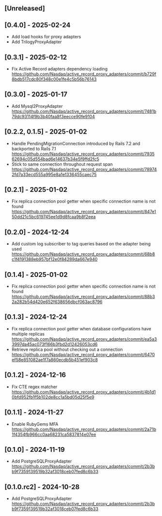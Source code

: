 ## [Unreleased]

## [0.4.0] - 2025-02-24

- Add load hooks for proxy adapters
- Add TrilogyProxyAdapter

## [0.3.1] - 2025-02-12
- Fix Active Record adapters dependency loading https://github.com/Nasdaq/active_record_proxy_adapters/commit/b729f8bdb517cdc80f348c00e1fe4c5b56b76143

## [0.3.0] - 2025-01-17

- Add Mysql2ProxyAdapter https://github.com/Nasdaq/active_record_proxy_adapters/commit/7481b79dc93114f9b3b40faa8f3eecce90fe9104

## [0.2.2, 0.1.5] - 2025-01-02

- Handle PendingMigrationConnection introduced by Rails 7.2 and backported to Rails 7.1 https://github.com/Nasdaq/active_record_proxy_adapters/commit/793562694c05d554bad6e14637b34e5f9ffd2fc5
- Stick to same connection throughout request span https://github.com/Nasdaq/active_record_proxy_adapters/commit/789742fd7a33ecd555a995e8a1e1336455caec75

## [0.2.1] - 2025-01-02

- Fix replica connection pool getter when specific connection name is not found https://github.com/Nasdaq/active_record_proxy_adapters/commit/847e150dd21c5bc619745ee1d9d8fcaa9b8f2eea

## [0.2.0] - 2024-12-24

- Add custom log subscriber to tag queries based on the adapter being used https://github.com/Nasdaq/active_record_proxy_adapters/commit/68b8c1f4191388eb957bf12e0f84289da667e940

## [0.1.4] - 2025-01-02

- Fix replica connection pool getter when specific connection name is not found https://github.com/Nasdaq/active_record_proxy_adapters/commit/88b32a282b54d420e652f638656dbcf063ac8796

## [0.1.3] - 2024-12-24

- Fix replica connection pool getter when database configurations have multiple replicas https://github.com/Nasdaq/active_record_proxy_adapters/commit/ea5a33997da45ac073f166b3fbd2d12426053cd6
- Retrieve replica pool without checking out a connection https://github.com/Nasdaq/active_record_proxy_adapters/commit/6470ef58e851082ae1f7a860ecdb5b451ef903c8

## [0.1.2] - 2024-12-16

- Fix CTE regex matcher https://github.com/Nasdaq/active_record_proxy_adapters/commit/4b1d10bfd952fb1f5b102de8cc1a5bd05d25f5e9

## [0.1.1] - 2024-11-27

- Enable RubyGems MFA https://github.com/Nasdaq/active_record_proxy_adapters/commit/2a71b1f4354fb966cc0aa68231ca5837814e07ee

## [0.1.0] - 2024-11-19

- Add PostgreSQLProxyAdapter https://github.com/Nasdaq/active_record_proxy_adapters/commit/2b3bb9f7359139519b32af3018ceb07fed8c6b33

## [0.1.0.rc2] - 2024-10-28

- Add PostgreSQLProxyAdapter https://github.com/Nasdaq/active_record_proxy_adapters/commit/2b3bb9f7359139519b32af3018ceb07fed8c6b33
